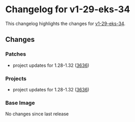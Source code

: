 # Changelog for v1-29-eks-34

This changelog highlights the changes for [v1-29-eks-34](https://github.com/aws/eks-distro/tree/v1-29-eks-34).

## Changes

### Patches
* project updates for 1.28-1.32 ([3636](https://github.com/aws/eks-distro/pull/3636))

### Projects
* project updates for 1.28-1.32 ([3636](https://github.com/aws/eks-distro/pull/3636))

### Base Image
No changes since last release


